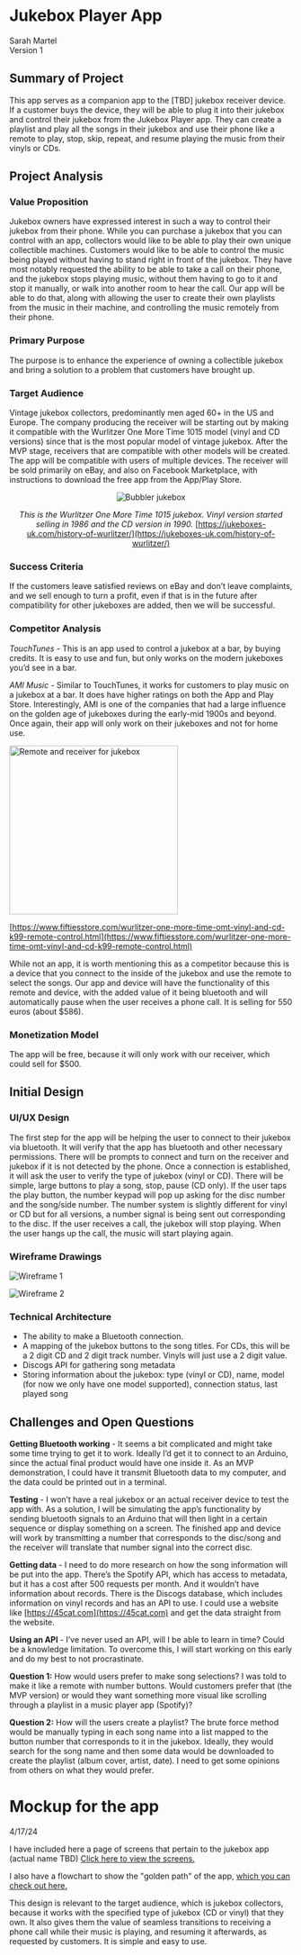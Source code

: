 # Jukebox Player App

Sarah Martel  
Version 1

## Summary of Project

This app serves as a companion app to the [TBD] jukebox receiver device. If a customer buys the device, they will be able to plug it into their jukebox and control their jukebox from the Jukebox Player app. They can create a playlist and play all the songs in their jukebox and use their phone like a remote to play, stop, skip, repeat, and resume playing the music from their vinyls or CDs.

## Project Analysis

### Value Proposition

Jukebox owners have expressed interest in such a way to control their jukebox from their phone. While you can purchase a jukebox that you can control with an app, collectors would like to be able to play their own unique collectible machines. Customers would like to be able to control the music being played without having to stand right in front of the jukebox. They have most notably requested the ability to be able to take a call on their phone, and the jukebox stops playing music, without them having to go to it and stop it manually, or walk into another room to hear the call. Our app will be able to do that, along with allowing the user to create their own playlists from the music in their machine, and controlling the music remotely from their phone.

### Primary Purpose

The purpose is to enhance the experience of owning a collectible jukebox and bring a solution to a problem that customers have brought up.

### Target Audience

Vintage jukebox collectors, predominantly men aged 60+ in the US and Europe. The company producing the receiver will be starting out by making it compatible with the Wurlitzer One More Time 1015 model (vinyl and CD versions) since that is the most popular model of vintage jukebox. After the MVP stage, receivers that are compatible with other models will be created. The app will be compatible with users of multiple devices. The receiver will be sold primarily on eBay, and also on Facebook Marketplace, with instructions to download the free app from the App/Play Store.

<div style="text-align:center">

![Bubbler jukebox](https://www.newretrodining.com/images/one_more_time_jukebox.jpg)

*This is the Wurlitzer One More Time 1015 jukebox. Vinyl version started selling in 1986 and the CD version in 1990.* [https://jukeboxes-uk.com/history-of-wurlitzer/](https://jukeboxes-uk.com/history-of-wurlitzer/)
</div>

### Success Criteria

If the customers leave satisfied reviews on eBay and don’t leave complaints, and we sell enough to turn a profit, even if that is in the future after compatibility for other jukeboxes are added, then we will be successful.

### Competitor Analysis

*TouchTunes* - This is an app used to control a jukebox at a bar, by buying credits. It is easy to use and fun, but only works on the modern jukeboxes you’d see in a bar.

*AMI Music* -  Similar to TouchTunes, it works for customers to play music on a jukebox at a bar. It does have higher ratings on both the App and Play Store. Interestingly, AMI is one of the companies that had a large influence on the golden age of jukeboxes during the early-mid 1900s and beyond. Once again, their app will only work on their jukeboxes and not for home use.


<img src="https://www.fiftiesstore.com/media/opti_image/webp/catalog/product/cache/8b6431de9410c89d24dfb37cd261db29/o/m/omtk99-remote_xxl2.webp" alt="Remote and receiver for jukebox" width="300">

[https://www.fiftiesstore.com/wurlitzer-one-more-time-omt-vinyl-and-cd-k99-remote-control.html](https://www.fiftiesstore.com/wurlitzer-one-more-time-omt-vinyl-and-cd-k99-remote-control.html)

While not an app, it is worth mentioning this as a competitor because this is a device that you connect to the inside of the jukebox and use the remote to select the songs. Our app and device will have the functionality of this remote and device, with the added value of it being bluetooth and will automatically pause when the user receives a phone call. It is selling for 550 euros (about $586).

### Monetization Model

The app will be free, because it will only work with our receiver, which could sell for $500.

## Initial Design

### UI/UX Design

The first step for the app will be helping the user to connect to their jukebox via bluetooth. It will verify that the app has bluetooth and other necessary permissions. There will be prompts to connect and turn on the receiver and jukebox if it is not detected by the phone. Once a connection is established, it will ask the user to verify the type of jukebox (vinyl or CD). There will be simple, large buttons to play a song, stop, pause (CD only). If the user taps the play button, the number keypad will pop up asking for the disc number and the song/side number. The number system is slightly different for vinyl or CD but for all versions, a number signal is being sent out corresponding to the disc.
If the user receives a call, the jukebox will stop playing. When the user hangs up the call, the music will start playing again.

### Wireframe Drawings

![Wireframe 1](https://raw.githubusercontent.com/sarahmarie23/Jukebox-App/master/wireframe1.jpg)

![Wireframe 2](https://raw.githubusercontent.com/sarahmarie23/Jukebox-App/master/wireframe2.jpg)

### Technical Architecture

* The ability to make a Bluetooth connection.
* A mapping of the jukebox buttons to the song titles. For CDs, this will be a 2 digit CD and 2 digit track number. Vinyls will just use a 2 digit value.
* Discogs API for gathering song metadata
* Storing information about the jukebox: type (vinyl or CD), name, model (for now we only have one model supported), connection status, last played song

## Challenges and Open Questions

**Getting Bluetooth working** - It seems a bit complicated and might take some time trying to get it to work. Ideally I’d get it to connect to an Arduino, since the actual final product would have one inside it. As an MVP demonstration, I could have it transmit Bluetooth data to my computer, and the data could be printed out in a terminal.

**Testing** - I won’t have a real jukebox or an actual receiver device to test the app with. As a solution, I will be simulating the app’s functionality by sending bluetooth signals to an Arduino that will then light in a certain sequence or display something on a screen. The finished app and device will work by transmitting a number that corresponds to the disc/song and the receiver will translate that number signal into the correct disc.

**Getting data** - I need to do more research on how the song information will be put into the app. There’s the Spotify API, which has access to metadata, but it has a cost after 500 requests per month. And it wouldn’t have information about records. There is the Discogs database, which includes information on vinyl records and has an API to use. I could use a website like [https://45cat.com](https://45cat.com) and get the data straight from the website.

**Using an API** - I’ve never used an API, will I be able to learn in time? Could be a knowledge limitation. To overcome this, I will start working on this early and do my best to not procrastinate.

**Question 1:** How would users prefer to make song selections? I was told to make it like a remote with number buttons. Would customers prefer that (the MVP version) or would they want something more visual like scrolling through a playlist in a music player app (Spotify)?

**Question 2:** How will the users create a playlist? The brute force method would be manually typing in each song name into a list mapped to the button number that corresponds to it in the jukebox. Ideally, they would search for the song name and then some data would be downloaded to create the playlist (album cover, artist, date). I need to get some opinions from others on what they would prefer.

# Mockup for the app

4/17/24

I have included here a page of screens that pertain to the jukebox app (actual name TBD) [Click here to view the screens.](https://raw.githubusercontent.com/sarahmarie23/Jukebox-App/master/AppMockupScreens.jpg)

I also have a flowchart to show the "golden path" of the app, [which you can check out here.](https://raw.githubusercontent.com/sarahmarie23/Jukebox-App/master/SarahMartelAppMockup.jpg)

This design is relevant to the target audience, which is jukebox collectors, because it works with the specified type of jukebox (CD or vinyl) that they own. It also gives them the value of seamless transitions to receiving a phone call while their music is playing, and resuming it afterwards, as requested by customers. It is simple and easy to use.
